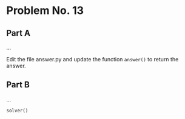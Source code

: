 # Problem No. 13



## Part A

...

Edit the file answer.py and update the function `answer()` to return the answer.

## Part B

...

```python
solver()
```

